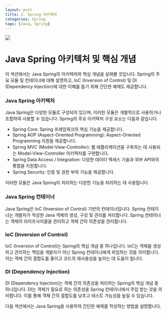 ```yaml
---
layout: post
title: 2. Spring 아키텍쳐
categories: Spring
tags: [Java, Spring]
---
```


<img src="https://github.com/L-Hyun/L-Hyun.github.io/blob/main/assets/img/headers/Spring.png?raw=true" />

# Java Spring 아키텍처 및 핵심 개념

이 섹션에서는 Java Spring의 아키텍처와 핵심 개념을 살펴볼 것입니다. Spring의 주요 모듈 및 컨테이너에 대해 설명하고, IoC (Inversion of Control) 및 DI (Dependency Injection)에 대한 이해를 돕기 위해 간단한 예제도 제공합니다.

### Java Spring 아키텍처

Java Spring은 다양한 모듈로 구성되어 있으며, 이러한 모듈은 개별적으로 사용하거나 조합하여 사용할 수 있습니다. Spring의 주요 아키텍처 구성 요소는 다음과 같습니다.

- Spring Core: Spring 프레임워크의 핵심 기능을 제공합니다.
- Spring AOP (Aspect-Oriented Programming): Aspect-Oriented Programming 지원을 제공합니다.
- Spring MVC (Model-View-Controller): 웹 애플리케이션을 구축하는 데 사용되는 Model-View-Controller 아키텍처를 구현합니다.
- Spring Data Access / Integration: 다양한 데이터 액세스 기술과 외부 API와의 통합을 지원합니다.
- Spring Security: 인증 및 권한 부여 기능을 제공합니다.

이러한 모듈은 Java Spring이 처리하는 다양한 기능을 처리하는 데 사용됩니다.

### Java Spring 컨테이너

Java Spring은 IoC (Inversion of Control) 기반의 컨테이너입니다. Spring 컨테이너는 개발자가 작성한 Java 객체의 생성, 구성 및 관리를 처리합니다. Spring 컨테이너는 객체의 라이프사이클을 관리하고 객체 간의 의존성을 관리합니다.

### IoC (Inversion of Control)

IoC (Inversion of Control)는 Spring의 핵심 개념 중 하나입니다. IoC는 객체를 생성하고 관리하는 책임을 개발자가 아닌 Spring 컨테이너에게 위임하는 것을 의미합니다. 이는 객체 간의 결합도를 줄이고 코드의 재사용성을 높이는 데 도움이 됩니다.

### DI (Dependency Injection)

DI (Dependency Injection)는 객체 간의 의존성을 처리하는 Spring의 핵심 개념 중 하나입니다. DI는 객체가 필요로 하는 의존성을 Spring 컨테이너에서 주입 받는 것을 의미합니다. 이를 통해 객체 간의 결합도를 낮추고 테스트 가능성을 높일 수 있습니다.

다음 섹션에서는 Java Spring을 사용하여 간단한 예제를 작성하는 방법을 설명합니다.
